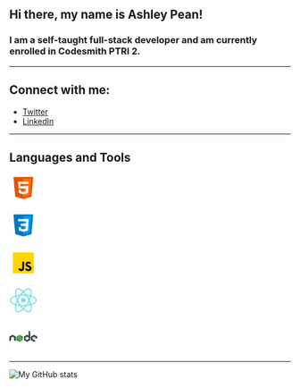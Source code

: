 ## Hi there, my name is Ashley Pean!

### I am a self-taught full-stack developer and am currently enrolled in Codesmith PTRI 2. 

---

## Connect with me: 
- [Twitter](https://twitter.com/12sugarplums)
- [LinkedIn](https://www.linkedin.com/in/ashley-pean/)

---

## Languages and Tools
<img src = "img/html.svg" 
alt = "HTML" 
style = " margin-right: 10px; width: 50px; height: auto;" />

<img src = "img/css.svg" 
alt = "CSS" 
style = " margin-right: 10px; width: 50px; height: auto;" />

<img src = "img/javascript.svg" 
alt = "JavaScript" 
style = " margin-right: 10px; width: 50px; height: auto;" />

<img src = "img/react.svg" 
alt = "React" 
style = " margin-right: 10px; width: 50px; height: auto;" />

<img src = "img/nodejs.svg" 
alt = "NodeJS" 
style = " margin-right: 10px; width: 50px; height: auto;" />

---

![My GitHub stats](https://github-readme-stats.vercel.app/api?username=ashleypean&show_icons=true&hide_border=true&hide=stars&count_private=true&theme=midnight-purple)
